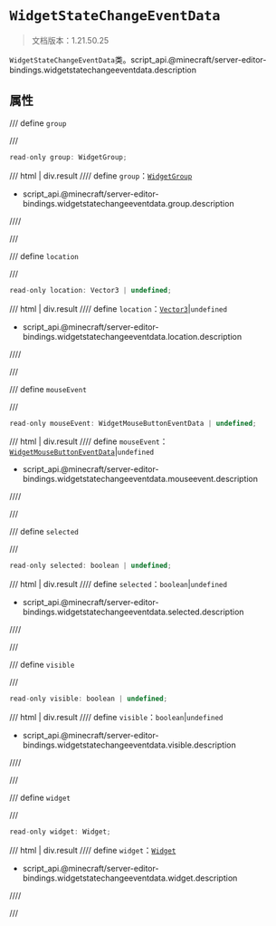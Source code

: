 # `WidgetStateChangeEventData`

> 文档版本：1.21.50.25

`WidgetStateChangeEventData`类。script_api.@minecraft/server-editor-bindings.widgetstatechangeeventdata.description

## 属性

/// define
`group`


///

```js
read-only group: WidgetGroup;
```

/// html | div.result
//// define
`group`：[`WidgetGroup`](./widgetgroup.md)

- script_api.@minecraft/server-editor-bindings.widgetstatechangeeventdata.group.description


////

///


/// define
`location`


///

```js
read-only location: Vector3 | undefined;
```

/// html | div.result
//// define
`location`：[`Vector3`](../../server/beta/vector3.md)|`undefined`

- script_api.@minecraft/server-editor-bindings.widgetstatechangeeventdata.location.description


////

///


/// define
`mouseEvent`


///

```js
read-only mouseEvent: WidgetMouseButtonEventData | undefined;
```

/// html | div.result
//// define
`mouseEvent`：[`WidgetMouseButtonEventData`](./widgetmousebuttoneventdata.md)|`undefined`

- script_api.@minecraft/server-editor-bindings.widgetstatechangeeventdata.mouseevent.description


////

///


/// define
`selected`


///

```js
read-only selected: boolean | undefined;
```

/// html | div.result
//// define
`selected`：`boolean`|`undefined`

- script_api.@minecraft/server-editor-bindings.widgetstatechangeeventdata.selected.description


////

///


/// define
`visible`


///

```js
read-only visible: boolean | undefined;
```

/// html | div.result
//// define
`visible`：`boolean`|`undefined`

- script_api.@minecraft/server-editor-bindings.widgetstatechangeeventdata.visible.description


////

///


/// define
`widget`


///

```js
read-only widget: Widget;
```

/// html | div.result
//// define
`widget`：[`Widget`](./widget.md)

- script_api.@minecraft/server-editor-bindings.widgetstatechangeeventdata.widget.description


////

///

